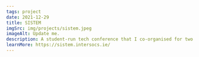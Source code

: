 ```yaml
---
tags: project
date: 2021-12-29
title: SISTEM
imgSrc: img/projects/sistem.jpeg
imageAlt: Update me.
description: A student-run tech conference that I co-organised for two years
learnMore: https://sistem.intersocs.ie/
---
```

